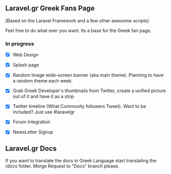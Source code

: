 ## Laravel.gr Greek Fans Page

[Based on the Laravel Framework and a few other awesome scripts]

Feel free to do what ever you want. Its a base for the Greek fan page.

### In progress

- [x] Web Design
- [x] Splash page
- [x] Random Image wide-screen banner (aka main theme). Planning to have a random theme each week.
- [x] Grab Greek Developer's thumbnails from Twitter, create a unified picture out of it and have it as a strip
- [x] Twitter timeline (What Community followers Tweet). Want to be included? Just use #laravelgr
- [x] Forum Integration
- [x] NewsLetter Signup


## Laravel.gr Docs

If you want to translate the docs in Greek Language start translating the /docs folder. Merge Request to "Docs" branch please.
